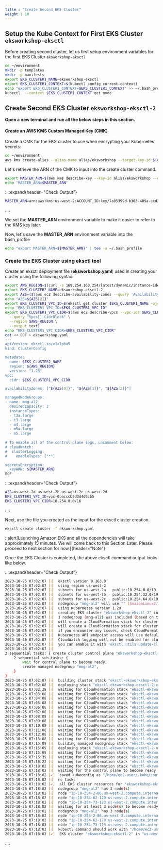 ```yaml
---
title : "Create Second EKS Cluster"
weight : 10
---
```


## Setup the Kube Context for First EKS Cluster `eksworkshop-eksctl`

Before creating second cluster, let us first setup environment variables for the first EKS Cluster `eksworkshop-eksctl`

```bash
cd ~/environment
mkdir -p templates
mkdir -p manifests
export EKS_CLUSTER1_NAME=eksworkshop-eksctl
export EKS_CLUSTER1_CONTEXT=$(kubectl config current-context)
echo "export EKS_CLUSTER1_CONTEXT=$EKS_CLUSTER1_CONTEXT" >> ~/.bash_profile
kubectl  --context $EKS_CLUSTER1_CONTEXT get node
```

## Create Second EKS Cluster `eksworkshop-eksctl-2`

**Open a new terminal and run all the below steps in this section.**

#### Create an AWS KMS Custom Managed Key (CMK) 

Create a CMK for the EKS cluster to use when encrypting your Kubernetes secrets:

```bash
cd ~/environment
aws kms create-alias --alias-name alias/eksworkshop --target-key-id $(aws kms create-key --query KeyMetadata.Arn --output text)
```

Let's retrieve the ARN of the CMK to input into the create cluster command.

```bash
export MASTER_ARN=$(aws kms describe-key --key-id alias/eksworkshop --query KeyMetadata.Arn --output text)
echo "MASTER_ARN=$MASTER_ARN"
```
::::expand{header="Check Output"}
```bash
MASTER_ARN=arn:aws:kms:us-west-2:ACCOUNT_ID:key/7a05399d-b303-409a-acd3-5f1dafa5ff82
```
::::

We set the **MASTER_ARN** environment variable to make it easier to refer to the KMS key later.

Now, let's save the **MASTER_ARN** environment variable into the bash_profile

```bash
echo "export MASTER_ARN=${MASTER_ARN}" | tee -a ~/.bash_profile
```

### Create the EKS Cluster using eksctl tool

Create an eksctl deployment file (**eksworkshop.yaml**) used in creating your cluster using the following syntax:

```bash
export AWS_REGION=$(curl -s 169.254.169.254/latest/dynamic/instance-identity/document | jq -r '.region')
export EKS_CLUSTER2_NAME=eksworkshop-eksctl-2
export AZS=($(aws ec2 describe-availability-zones --query 'AvailabilityZones[].ZoneName' --output text --region $AWS_REGION))
echo "AZS=${AZS[@]}"
export EKS_CLUSTER1_VPC_ID=$(eksctl get cluster $EKS_CLUSTER1_NAME -ojson | jq -r '.[0]["ResourcesVpcConfig"]["VpcId"]')
echo "EKS_CLUSTER1_VPC_ID=$EKS_CLUSTER1_VPC_ID"
export EKS_CLUSTER1_VPC_CIDR=$(aws ec2 describe-vpcs --vpc-ids $EKS_CLUSTER1_VPC_ID \
  --query "Vpcs[].CidrBlock" \
  --region $AWS_REGION \
  --output text)
echo "EKS_CLUSTER1_VPC_CIDR=$EKS_CLUSTER1_VPC_CIDR"
cat << EOF > eksworkshop.yaml
---
apiVersion: eksctl.io/v1alpha5
kind: ClusterConfig

metadata:
  name: $EKS_CLUSTER2_NAME
  region: ${AWS_REGION}
  version: "1.28"
vpc:
  cidr: $EKS_CLUSTER1_VPC_CIDR

availabilityZones: ["${AZS[0]}", "${AZS[1]}", "${AZS[2]}"]

managedNodeGroups:
- name: mng-al2
  desiredCapacity: 3
  instanceTypes:
  - t3a.large
  - t3.large
  - m4.large
  - m5a.large
  - m5.large
  
# To enable all of the control plane logs, uncomment below:
# cloudWatch:
#  clusterLogging:
#    enableTypes: ["*"]

secretsEncryption:
  keyARN: ${MASTER_ARN}
EOF
```

::::expand{header="Check Output"}
```bash
AZS=us-west-2a us-west-2b us-west-2c us-west-2d
EKS_CLUSTER1_VPC_ID=vpc-0bacccb5d3d4d9cb5
EKS_CLUSTER1_VPC_CIDR=10.254.0.0/16
```
::::

Next, use the file you created as the input for the eksctl cluster creation.


```bash
eksctl create cluster -f eksworkshop.yaml
```

::alert[Launching Amazon EKS and all the dependencies will take approximately 15 minutes. We will come back to this Section Later. Please proceed to next section for now.]{header="Note"}

Once the EKS Cluster is completed, the above eksctl command output looks like below.

::::expand{header="Check Output"}
```bash
2023-10-25 07:02:07 [ℹ]  eksctl version 0.163.0
2023-10-25 07:02:07 [ℹ]  using region us-west-2
2023-10-25 07:02:07 [ℹ]  subnets for us-west-2a - public:10.254.0.0/19 private:10.254.96.0/19
2023-10-25 07:02:07 [ℹ]  subnets for us-west-2b - public:10.254.32.0/19 private:10.254.128.0/19
2023-10-25 07:02:07 [ℹ]  subnets for us-west-2c - public:10.254.64.0/19 private:10.254.160.0/19
2023-10-25 07:02:07 [ℹ]  nodegroup "mng-al2" will use "" [AmazonLinux2/1.28]
2023-10-25 07:02:07 [ℹ]  using Kubernetes version 1.28
2023-10-25 07:02:07 [ℹ]  creating EKS cluster "eksworkshop-eksctl-2" in "us-west-2" region with managed nodes
2023-10-25 07:02:07 [ℹ]  1 nodegroup (mng-al2) was included (based on the include/exclude rules)
2023-10-25 07:02:07 [ℹ]  will create a CloudFormation stack for cluster itself and 0 nodegroup stack(s)
2023-10-25 07:02:07 [ℹ]  will create a CloudFormation stack for cluster itself and 1 managed nodegroup stack(s)
2023-10-25 07:02:07 [ℹ]  if you encounter any issues, check CloudFormation console or try 'eksctl utils describe-stacks --region=us-west-2 --cluster=eksworkshop-eksctl-2'
2023-10-25 07:02:07 [ℹ]  Kubernetes API endpoint access will use default of {publicAccess=true, privateAccess=false} for cluster "eksworkshop-eksctl-2" in "us-west-2"
2023-10-25 07:02:07 [ℹ]  CloudWatch logging will not be enabled for cluster "eksworkshop-eksctl-2" in "us-west-2"
2023-10-25 07:02:07 [ℹ]  you can enable it with 'eksctl utils update-cluster-logging --enable-types={SPECIFY-YOUR-LOG-TYPES-HERE (e.g. all)} --region=us-west-2 --cluster=eksworkshop-eksctl-2'
2023-10-25 07:02:07 [ℹ]  
2 sequential tasks: { create cluster control plane "eksworkshop-eksctl-2", 
    2 sequential sub-tasks: { 
        wait for control plane to become ready,
        create managed nodegroup "mng-al2",
    } 
}
2023-10-25 07:02:07 [ℹ]  building cluster stack "eksctl-eksworkshop-eksctl-2-cluster"
2023-10-25 07:02:08 [ℹ]  deploying stack "eksctl-eksworkshop-eksctl-2-cluster"
2023-10-25 07:02:38 [ℹ]  waiting for CloudFormation stack "eksctl-eksworkshop-eksctl-2-cluster"
2023-10-25 07:03:08 [ℹ]  waiting for CloudFormation stack "eksctl-eksworkshop-eksctl-2-cluster"
2023-10-25 07:04:08 [ℹ]  waiting for CloudFormation stack "eksctl-eksworkshop-eksctl-2-cluster"
2023-10-25 07:05:08 [ℹ]  waiting for CloudFormation stack "eksctl-eksworkshop-eksctl-2-cluster"
2023-10-25 07:06:08 [ℹ]  waiting for CloudFormation stack "eksctl-eksworkshop-eksctl-2-cluster"
2023-10-25 07:07:08 [ℹ]  waiting for CloudFormation stack "eksctl-eksworkshop-eksctl-2-cluster"
2023-10-25 07:08:08 [ℹ]  waiting for CloudFormation stack "eksctl-eksworkshop-eksctl-2-cluster"
2023-10-25 07:09:08 [ℹ]  waiting for CloudFormation stack "eksctl-eksworkshop-eksctl-2-cluster"
2023-10-25 07:10:08 [ℹ]  waiting for CloudFormation stack "eksctl-eksworkshop-eksctl-2-cluster"
2023-10-25 07:11:08 [ℹ]  waiting for CloudFormation stack "eksctl-eksworkshop-eksctl-2-cluster"
2023-10-25 07:12:08 [ℹ]  waiting for CloudFormation stack "eksctl-eksworkshop-eksctl-2-cluster"
2023-10-25 07:13:08 [ℹ]  waiting for CloudFormation stack "eksctl-eksworkshop-eksctl-2-cluster"
2023-10-25 07:15:09 [ℹ]  building managed nodegroup stack "eksctl-eksworkshop-eksctl-2-nodegroup-mng-al2"
2023-10-25 07:15:09 [ℹ]  deploying stack "eksctl-eksworkshop-eksctl-2-nodegroup-mng-al2"
2023-10-25 07:15:09 [ℹ]  waiting for CloudFormation stack "eksctl-eksworkshop-eksctl-2-nodegroup-mng-al2"
2023-10-25 07:15:39 [ℹ]  waiting for CloudFormation stack "eksctl-eksworkshop-eksctl-2-nodegroup-mng-al2"
2023-10-25 07:16:22 [ℹ]  waiting for CloudFormation stack "eksctl-eksworkshop-eksctl-2-nodegroup-mng-al2"
2023-10-25 07:18:02 [ℹ]  waiting for CloudFormation stack "eksctl-eksworkshop-eksctl-2-nodegroup-mng-al2"
2023-10-25 07:18:02 [ℹ]  waiting for the control plane to become ready
2023-10-25 07:18:02 [✔]  saved kubeconfig as "/home/ec2-user/.kube/config"
2023-10-25 07:18:02 [ℹ]  no tasks
2023-10-25 07:18:02 [✔]  all EKS cluster resources for "eksworkshop-eksctl-2" have been created
2023-10-25 07:18:02 [ℹ]  nodegroup "mng-al2" has 3 node(s)
2023-10-25 07:18:02 [ℹ]  node "ip-10-254-2-86.us-west-2.compute.internal" is ready
2023-10-25 07:18:02 [ℹ]  node "ip-10-254-62-120.us-west-2.compute.internal" is ready
2023-10-25 07:18:02 [ℹ]  node "ip-10-254-73-123.us-west-2.compute.internal" is ready
2023-10-25 07:18:02 [ℹ]  waiting for at least 3 node(s) to become ready in "mng-al2"
2023-10-25 07:18:02 [ℹ]  nodegroup "mng-al2" has 3 node(s)
2023-10-25 07:18:02 [ℹ]  node "ip-10-254-2-86.us-west-2.compute.internal" is ready
2023-10-25 07:18:02 [ℹ]  node "ip-10-254-62-120.us-west-2.compute.internal" is ready
2023-10-25 07:18:03 [ℹ]  node "ip-10-254-73-123.us-west-2.compute.internal" is ready
2023-10-25 07:18:03 [ℹ]  kubectl command should work with "/home/ec2-user/.kube/config", try 'kubectl get nodes'
2023-10-25 07:18:03 [✔]  EKS cluster "eksworkshop-eksctl-2" in "us-west-2" region is ready
```
::::

